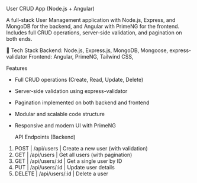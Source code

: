 User CRUD App (Node.js + Angular)

A full-stack User Management application with Node.js, Express, and MongoDB for the backend, and Angular with PrimeNG for the frontend. Includes full CRUD operations, server-side validation, and pagination on both ends.

🔧 Tech Stack
Backend: Node.js, Express.js, MongoDB, Mongoose, express-validator
Frontend: Angular, PrimeNG, Tailwind CSS, 

Features
- Full CRUD operations (Create, Read, Update, Delete)
- Server-side validation using express-validator
- Pagination implemented on both backend and frontend
- Modular and scalable code structure
- Responsive and modern UI with PrimeNG

  API Endpoints (Backend)
  
1. POST | /api/users | Create a new user (with validation)
2. GET | /api/users | Get all users (with pagination)
3. GET | /api/users/:id | Get a single user by ID
4. PUT | /api/users/:id | Update user details
5. DELETE | /api/users/:id | Delete a user
